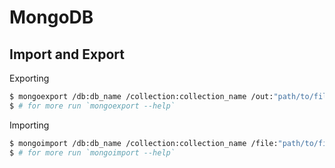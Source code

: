 # MongoDB

## Import and Export

Exporting

```sh
$ mongoexport /db:db_name /collection:collection_name /out:"path/to/file.json" /jsonArray /pretty
$ # for more run `mongoexport --help`
```

Importing

```sh
$ mongoimport /db:db_name /collection:collection_name /file:"path/to/file.json" /jsonArray /maintainInsertionOrder
$ # for more run `mongoimport --help`
```
